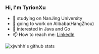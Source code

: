 ### Hi, I'm TyrionXu
 
- 🔭 studying on NanJing University
- 🌱 going to work on Alibaba(HangZhou)
- 🤔 interested in Java and Go
- 📫 How to reach me: [LinkedIn](https://www.linkedin.com/in/jiawei-xu-1a13a2160/)

![xjwhhh's github stats](https://github-readme-stats.vercel.app/api?username=xjwhhh&show_icons=true&theme=radical) 
